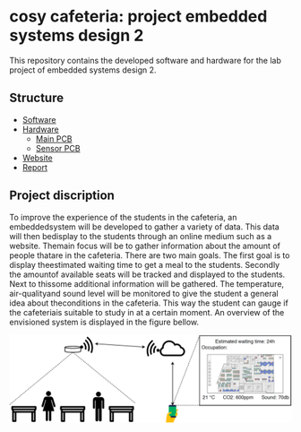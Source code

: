 # cosy cafeteria: project embedded systems design 2 
This repository contains the developed software and hardware for the lab project of embedded systems design 2.

## Structure
- [Software](Software/fullcode)
- [Hardware](Hardware)
  * [Main PCB](Hardware/MainPCB)
  * [Sensor PCB](Hardware/SesnorBoard)
- [Website](website)
- [Report](Report)

## Project discription
To  improve  the  experience  of  the  students  in  the  cafeteria,  an  embeddedsystem will be developed to gather a variety of data.  This data will then bedisplay to the students through an online medium such as a website.  Themain focus will be to gather information about the amount of people thatare in the cafeteria. There are two main goals. The first goal is to display theestimated waiting time to get a meal to the students.  Secondly the amountof available seats will be tracked and displayed to the students.  Next to thissome additional information will be gathered.  The temperature, air-qualityand sound level will be monitored to give the student a general idea about theconditions in the cafeteria.  This way the student can gauge if the cafeteriais suitable to study in at a certain moment.  An overview of the envisioned system is displayed in the figure bellow. 

![alt text](https://github.com/thomasf10/cosy_cafeteria/blob/master/Report/fig/situation.PNG)

